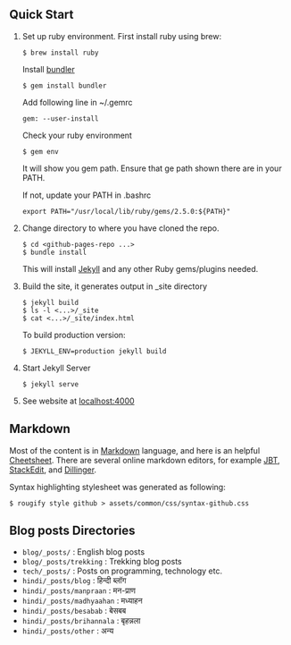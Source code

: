 ## Quick Start

1. Set up ruby environment. First install ruby using brew:
   ```
   $ brew install ruby
   ```

   Install [bundler](http://bundler.io/)
   ```
   $ gem install bundler
   ```

   Add following line in ~/.gemrc
   ```
   gem: --user-install
   ```

   Check your ruby environment
   ```
   $ gem env
   ```
   It will show you gem path. Ensure that ge path shown there are in your PATH.

   If not, update your PATH in .bashrc
   ```
   export PATH="/usr/local/lib/ruby/gems/2.5.0:${PATH}"
   ```

2. Change directory to where you have cloned the repo.
   ```
   $ cd <github-pages-repo ...>
   $ bundle install
   ```
   This will install [Jekyll](https://jekyllrb.com/) and any other Ruby gems/plugins needed.

4. Build the site, it generates output in _site directory
   ```
   $ jekyll build
   $ ls -l <...>/_site
   $ cat <...>/_site/index.html
   ```

   To build production version:
   ```
   $ JEKYLL_ENV=production jekyll build
   ```

5. Start Jekyll Server
   ```
   $ jekyll serve
   ```

6. See website at [localhost:4000](http://localhost:4000/)


## Markdown

Most of the content is in [Markdown](https://en.wikipedia.org/wiki/Markdown) language, and here is an helpful [Cheetsheet](https://github.com/adam-p/markdown-here/wiki/Markdown-Cheatsheet). There are several online markdown editors, for example [JBT](https://jbt.github.io/markdown-editor/), [StackEdit](https://stackedit.io/editor), and [Dillinger](http://dillinger.io/).

Syntax highlighting stylesheet was generated as following:

```
$ rougify style github > assets/common/css/syntax-github.css
```

## Blog posts Directories

- `blog/_posts/` : English blog posts
- `blog/_posts/trekking` : Trekking blog posts
- `tech/_posts/` : Posts on programming, technology etc.
- `hindi/_posts/blog` : हिन्दी ब्लॉग
- `hindi/_posts/manpraan` : मन-प्राण
- `hindi/_posts/madhyaahan` : मध्याहन
- `hindi/_posts/besabab` : बेसबब
- `hindi/_posts/brihannala` : बृहन्नला
- `hindi/_posts/other` : अन्य
